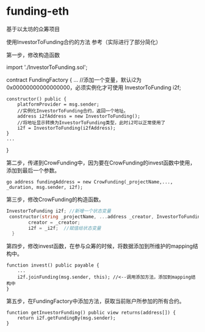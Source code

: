 # funding-eth
基于以太坊的众筹项目


使用InvestorToFunding合约的方法 参考（实际进行了部分简化）


第一步，修改构造函数

import './InvestorToFunding.sol';


contract FundingFactory {
    ...
    //添加一个变量，默认i2为0x00000000000000000，必须实例化才可使用
    InvestorToFunding i2f;

    constructor() public {
        platformProvider = msg.sender;
        //实例化InvestorToFunding合约，返回一个地址。
        address i2fAddress = new InvestorToFunding();
        //将地址显示转换为InvestorToFunding类型，此时i2可以正常使用了
        i2f = InvestorToFunding(i2fAddress);
    }
    ...
}

第二步，传递到CrowFunding中，因为要在CrowFunding的invest函数中使用，添加到最后一个参数。

  ```go address fundingAddress = new CrowFunding(_projectName,..., _duration, msg.sender, i2f);```
   
   
第三步，修改CrowFunding的构造函数。
```go
InvestorToFunding i2f; //新增一个状态变量
 constructor(string _projectName, ...address _creator, InvestorToFunding _i2f) public {
        creator = _creator;
        i2f = _i2f;  //赋值给状态变量
  }
```

  
第四步，修改invest函数，在参与众筹的时候，将数据添加到所维护的mapping结构中。

    function invest() public payable {
        ...
        i2f.joinFunding(msg.sender, this); //<--调用添加方法，添加到mapping结构中
    }
    
    
第五步，在FundingFactory中添加方法，获取当前账户所参加的所有合约。

    function getInvestorFunding() public view returns(address[]) {
        return i2f.getFundingBy(msg.sender);
    }
